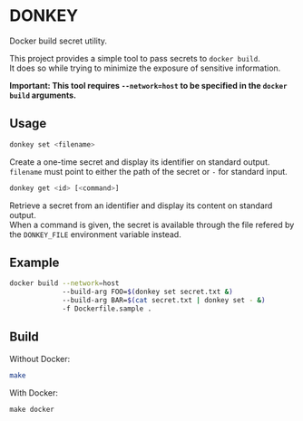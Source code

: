 # DONKEY

Docker build secret utility.

This project provides a simple tool to pass secrets to `docker build`.\
It does so while trying to minimize the exposure of sensitive information.

**Important: This tool requires `--network=host` to be specified in the `docker build` arguments.**



## Usage

```sh
donkey set <filename>
```

Create a one-time secret and display its identifier on standard output.\
`filename` must point to either the path of the secret or `-` for standard input.

```sh
donkey get <id> [<command>]
```

Retrieve a secret from an identifier and display its content on standard output.\
When a command is given, the secret is available through the file refered by the `DONKEY_FILE` environment variable instead.

## Example

```sh
docker build --network=host
             --build-arg FOO=$(donkey set secret.txt &)
             --build-arg BAR=$(cat secret.txt | donkey set - &)
             -f Dockerfile.sample .
```

## Build

Without Docker:
```sh
make
```

With Docker:
```
make docker
```
